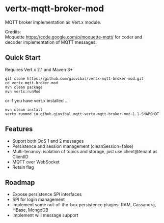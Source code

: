 vertx-mqtt-broker-mod
=====================

MQTT broker implementation as Vert.x module.

Credits:
<br/>
Moquette <a href="https://code.google.com/p/moquette-mqtt/">https://code.google.com/p/moquette-mqtt/</a>
for coder and decoder implementation of MQTT messages.
<br/>


Quick Start
-----------
Requires Vert.x 2.1 and Maven 3+

```
git clone https://github.com/giovibal/vertx-mqtt-broker-mod.git
cd vertx-mqtt-broker-mod
mvn clean package
mvn vertx:runMod
```
or if you have vert.x installed ...
```
mvn clean install
vertx runmod io.gihub.giovibal.mqtt~vertx-mqtt-broker-mod~1.1-SNAPSHOT
```

Features
----
* Suport both QoS 1 and 2 messages
* Persistence and session management (cleanSession=false)
* Multi-tenancy: isolation of topics and storage, just use client@tenant as ClientID
* MQTT over WebSocket
* Retain flag

Roadmap
----
* Expose persistence SPI interfaces
* SPI for login management
* Implement some out-of-the-box persistence plugins: RAM, Cassandra, HBase, MongoDB
* Implement will message support 
